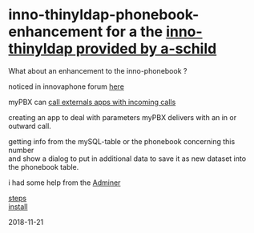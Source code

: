 
# inno-thinyldap-phonebook-enhancement for a the [inno-thinyldap provided by a-schild](https://github.com/a-schild/inno-thinyldap)

What about an enhancement to the inno-phonebook ?

noticed in innovaphone forum [here](http://class.innovaphone.com/moodle2/mod/forum/discuss.php?d=20447)

myPBX can [call externals apps with incoming calls](http://wiki.innovaphone.com/index.php?title=Reference11r1:Concept_myPBX#Starting_an_external_application_for_a_call)

creating an app to deal with parameters myPBX delivers with an in or outward call.

getting info from the mySQL-table or the phonebook concerning this number  
and show a dialog to put in additional data to save it as new dataset into  
the phonebook table. 

i had some help from the [Adminer](https://www.adminer.org/)


[steps](steps/steps.md)  
[install](tools/install.txt)

2018-11-21
